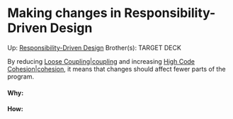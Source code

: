 # Making changes in Responsibility-Driven Design

Up: [Responsibility-Driven Design](responsibility-driven_design)
Brother(s):
TARGET DECK

By reducing [Loose Coupling|coupling](loose_coupling|coupling) and increasing [High Code Cohesion|cohesion](high_code_cohesion|cohesion), it means that changes should affect fewer parts of the program.






































#### Why:
#### How:









